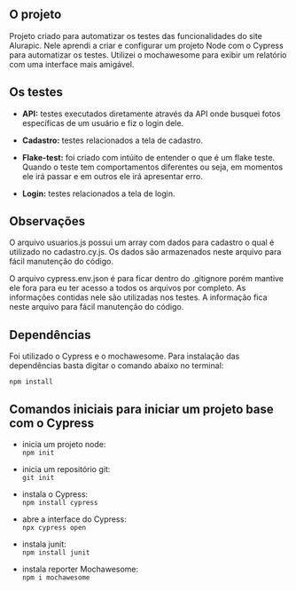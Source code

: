## O projeto

Projeto criado para automatizar os testes das funcionalidades do site Alurapic. Nele aprendi a criar e configurar um projeto Node com o Cypress para automatizar os testes.
Utilizei o mochawesome para exibir um relatório com uma interface mais amigável.

## Os testes

- **API:** testes executados diretamente através da API onde busquei fotos específicas de um usuário e fiz o login dele.

- **Cadastro:** testes relacionados a tela de cadastro.

- **Flake-test:** foi criado com intúito de entender o que é um flake teste. Quando o teste tem comportamentos diferentes ou seja, em momentos ele irá passar e em outros ele irá apresentar erro.

- **Login:** testes relacionados a tela de login.

## Observações

O arquivo usuarios.js possui um array com dados para cadastro o qual é utilizado no cadastro.cy.js. Os dados são armazenados neste arquivo para fácil manutenção do código.

O arquivo cypress.env.json é para ficar dentro do .gitignore porém mantive ele fora para eu ter acesso a todos os arquivos por completo. As informações contidas nele são utilizadas nos testes. A informação fica neste arquivo para fácil manutenção do código.

## Dependências

Foi utilizado o Cypress e o mochawesome. Para instalação das dependências basta digitar o comando abaixo no terminal:<br>

`npm install`

## Comandos iniciais para iniciar um projeto base com o Cypress

- inicia um projeto node:<br>
`npm init`

- inicia um repositório git:<br>
`git init`

- instala o Cypress:<br>
`npm install cypress`

- abre a interface do Cypress:<br>
`npx cypress open`

- instala junit:<br>
`npm install junit`

- instala reporter Mochawesome:<br>
`npm i mochawesome`
